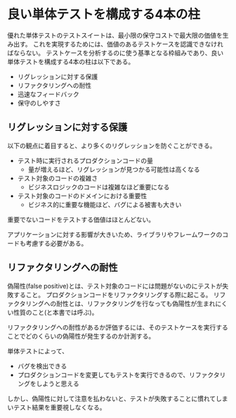 # 良い単体テストを構成する4本の柱

優れた単体テストのテストスイートは、最小限の保守コストで最大限の価値を生み出す。
これを実現するためには、価値のあるテストケースを認識できなければならない。
テストケースを分析するのに使う基準となる枠組みであり、良い単体テストを構成する4本の柱は以下である。

- リグレッションに対する保護
- リファクタリングへの耐性
- 迅速なフィードバック
- 保守のしやすさ

## リグレッションに対する保護

以下の観点に着目すると、より多くのリグレッションを防ぐことができる。

- テスト時に実行されるプロダクションコードの量
  - 量が増えるほど、リグレッションが見つかる可能性は高くなる
- テスト対象のコードの複雑さ
  - ビジネスロジックのコードは複雑なほど重要になる
- テスト対象のコードのドメインにおける重要性
  - ビジネス的に重要な機能ほど、バグによる被害も大きい

重要でないコードをテストする価値はほとんどない。

アプリケーションに対する影響が大きいため、ライブラリやフレームワークのコードも考慮する必要がある。

## リファクタリングへの耐性

偽陽性(false positive)とは、テスト対象のコードには問題がないのにテストが失敗すること。
プロダクションコードをリファクタリングする際に起こる。
リファクタリングへの耐性とは、リファクタリングを行なっても偽陽性が生まれにくい性質のこと(と本書では呼ぶ)。

リファクタリングへの耐性があるか評価するには、そのテストケースを実行することでどのくらいの偽陽性が発生するのか計測する。

単体テストによって、

- バグを検出できる
- プロダクションコードを変更してもテストを実行できるので、リファクタリングをしようと思える

しかし、偽陽性に対して注意を払わないと、テストが失敗することに慣れてしまいテスト結果を重要視しなくなる。

